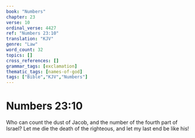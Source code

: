 ```yaml
---
book: "Numbers"
chapter: 23
verse: 10
ordinal_verse: 4427
ref: "Numbers 23:10"
translation: "KJV"
genre: "Law"
word_count: 32
topics: []
cross_references: []
grammar_tags: [exclamation]
thematic_tags: [names-of-god]
tags: ["Bible","KJV","Numbers"]
---
```


# Numbers 23:10

Who can count the dust of Jacob, and the number of the fourth part of Israel? Let me die the death of the righteous, and let my last end be like his!
